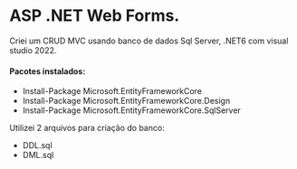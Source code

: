 # ASP .NET Web Forms.

Criei um CRUD MVC usando banco de dados Sql Server, .NET6 com visual studio 2022.

#### Pacotes instalados:
- Install-Package Microsoft.EntityFrameworkCore
- Install-Package Microsoft.EntityFrameworkCore.Design
- Install-Package Microsoft.EntityFrameworkCore.SqlServer

Utilizei 2 arquivos para criação do banco:
- DDL.sql
- DML.sql
